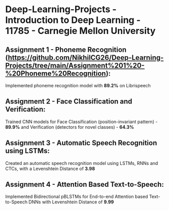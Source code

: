# Deep-Learning-Projects - Introduction to Deep Learning - 11785 - Carnegie Mellon University

## Assignment 1 - Phoneme Recognition (https://github.com/NikhilCG26/Deep-Learning-Projects/tree/main/Assignment%201%20-%20Phoneme%20Recognition):
Implemented phoneme recognition model with **89.2%** on Librispeech

## Assignment 2 - Face Classification and Verification:
Trained CNN models for Face Classification (position-invariant pattern) - **89.9%** and Verification (detectors for novel classes) - **64.3%**

## Assignment 3 - Automatic Speech Recognition using LSTMs:
Created an automatic speech recognition model using LSTMs, RNNs and CTCs, with a Levenshtein Distance of **3.98**

## Assignment 4 - Attention Based Text-to-Speech:
Implemented Bidirectional pBLSTMs for End-to-end Attention based Text-to-Speech DNNs with Levenshtein Distance of **9.99**

